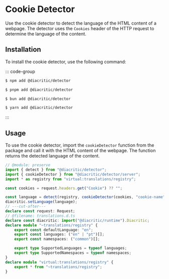 # Cookie Detector

Use the cookie detector to detect the language of the HTML content of a webpage. The detector uses the `Cookies` header of the HTTP request to determine the language of the content.

## Installation

To install the cookie detector, use the following command:

::: code-group

```sh [NPM]
$ npm add @diacritic/detector
```

```sh [PNPM]
$ pnpm add @diacritic/detector
```

```sh [Bun]
$ bun add @diacritic/detector
```

```sh [Yarn]
$ yarn add @diacritic/detector
```

:::

## Usage

To use the cookie detector, import the `cookieDetector` function from the package and call it with the HTML content of the webpage. The function returns the detected language of the content.

```ts twoslash
// @module: preserve
import { detect } from "@diacritic/detector";
import { cookieDetector } from "@diacritic/detector/server";
import * as registry from "virtual:translations/registry";

const cookies = request.headers.get("Cookie") ?? "";

const language = detect(registry, cookieDetector(cookies, "cookie-name"));
diacritic.setLanguage(language);
// ---cut-after---
declare const request: Request;
// @filename: translations.d.ts
declare const diacritic: import("@diacritic/runtime").Diacritic;
declare module "~translations/registry" {
	export const defaultLanguage: "en";
	export const languages: ("en" | "pt")[];
	export const namespaces: ("common")[];

	export type SupportedLanguages = typeof languages;
	export type SupportedNamespaces = typeof namespaces;
}
declare module "virtual:translations/registry" {
	export * from "~translations/registry";
}
```
